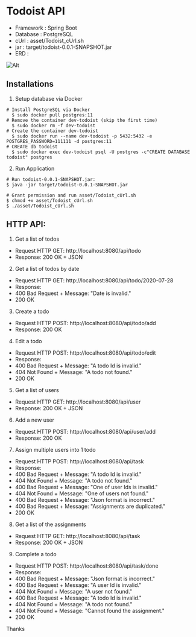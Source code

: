 # Todoist API

* Framework : Spring Boot
* Database  : PostgreSQL
* cUrl      : asset/Todoist_cUrl.sh
* jar       : target/todoist-0.0.1-SNAPSHOT.jar
* ERD       :

![Alt](https://github.com/minh-tech/todoist/blob/master/asset/Todolist_ERD.jpg "Title")

## Installations
1. Setup database via Docker
~~~~
# Install PostgreSQL via Docker
  $ sudo docker pull postgres:11
# Remove the container dev-todoist (skip the first time)
  $ sudo docker rm -f dev-todoist
# Create the container dev-todoist
  $ sudo docker run --name dev-todoist -p 5432:5432 -e POSTGRES_PASSWORD=111111 -d postgres:11
# CREATE db todoist
  $ sudo docker exec dev-todoist psql -U postgres -c"CREATE DATABASE todoist" postgres
~~~~
2. Run Application
~~~~
# Run todoist-0.0.1-SNAPSHOT.jar:
$ java -jar target/todoist-0.0.1-SNAPSHOT.jar 

# Grant permission and run asset/Todoist_cUrl.sh
$ chmod +x asset/Todoist_cUrl.sh
$ ./asset/Todoist_cUrl.sh 
~~~~

## HTTP API:
1. Get a list of todos
- Request HTTP GET: http://localhost:8080/api/todo
- Response: 200 OK + JSON

2. Get a list of todos by date
- Request HTTP GET: http://localhost:8080/api/todo/2020-07-28
- Response:
- 400 Bad Request + Message: "Date is invalid."
- 200 OK

3. Create a todo
- Request HTTP POST: http://localhost:8080/api/todo/add
- Response: 200 OK

4. Edit a todo
- Request HTTP POST: http://localhost:8080/api/todo/edit
- Response:
- 400 Bad Request + Message: "A todo Id is invalid."
- 404 Not Found + Message: "A todo not found."
- 200 OK

5. Get a list of users
- Request HTTP GET: http://localhost:8080/api/user
- Response: 200 OK + JSON

6. Add a new user
- Request HTTP POST: http://localhost:8080/api/user/add
- Response: 200 OK

7. Assign multiple users into 1 todo
- Request HTTP POST: http://localhost:8080/api/task
- Response:
- 400 Bad Request + Message: "A todo Id is invalid."
- 404 Not Found + Message: "A todo not found."
- 400 Bad Request + Message: "One of user Ids is invalid."
- 404 Not Found + Message: "One of users not found."
- 400 Bad Request + Message: "Json format is incorrect."
- 400 Bad Request + Message: "Assignments are duplicated."
- 200 OK

8. Get a list of the assignments
- Request HTTP GET: http://localhost:8080/api/task
- Response: 200 OK + JSON

9. Complete a todo
- Request HTTP POST: http://localhost:8080/api/task/done
- Response:
- 400 Bad Request + Message: "Json format is incorrect."
- 400 Bad Request + Message: "A user Id is invalid."
- 404 Not Found + Message: "A user not found."
- 400 Bad Request + Message: "A todo Id is invalid."
- 404 Not Found + Message: "A todo not found."
- 404 Not Found + Message: "Cannot found the assignment."
- 200 OK

Thanks
